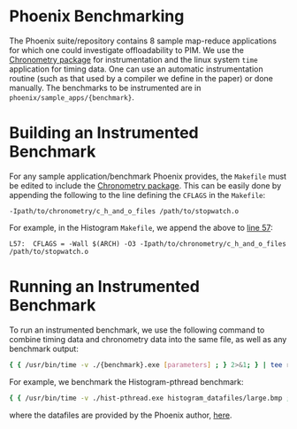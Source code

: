 # Phoenix Benchmarking

The Phoenix suite/repository contains 8 sample map-reduce applications for which one could investigate offloadability to PIM. We use the [Chronometry package](https://github.com/dovedevic/blimp/tree/main/chronometry) for instrumentation and the linux system `time` application for timing data. One can use an automatic instrumentation routine (such as that used by a compiler we define in the paper) or done manually. The benchmarks to be instrumented are in `phoenix/sample_apps/{benchmark}`.

# Building an Instrumented Benchmark

For any sample application/benchmark Phoenix provides, the `Makefile` must be edited to include the [Chronometry package](https://github.com/dovedevic/blimp/tree/main/chronometry). This can be easily done by appending the following to the line defining the `CFLAGS` in the `Makefile`:

```
-Ipath/to/chronometry/c_h_and_o_files /path/to/stopwatch.o
```

For example, in the Histogram `Makefile`, we append the above to [line 57](https://github.com/kozyraki/phoenix/blob/master/sample_apps/histogram/Makefile#L57):

```
L57:  CFLAGS = -Wall $(ARCH) -O3 -Ipath/to/chronometry/c_h_and_o_files /path/to/stopwatch.o 
```

# Running an Instrumented Benchmark

To run an instrumented benchmark, we use the following command to combine timing data and chronometry data into the same file, as well as any benchmark output:

```sh
{ { /usr/bin/time -v ./{benchmark}.exe [parameters] ; } 2>&1; } | tee result_{benchmark}_{params}.out && cat chrono_result.out >> result_{benchmark}_{params}.out
```

For example, we benchmark the Histogram-pthread benchmark:

```sh
{ { /usr/bin/time -v ./hist-pthread.exe histogram_datafiles/large.bmp ; } 2>&1; } | tee result_pthread_large.out && cat chrono_result.out >> result_pthread_large.out
```

where the datafiles are provided by the Phoenix author, [here](https://github.com/kozyraki/phoenix/blob/master/README.md).